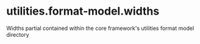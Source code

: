 utilities.format-model.widths
=============================

Widths partial contained within the core framework's utilities format model directory
